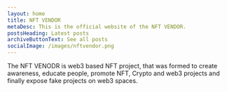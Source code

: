 ```yaml
---
layout: home
title: NFT VENDOR
metaDesc: This is the official website of the NFT VENDOR.
postsHeading: Latest posts
archiveButtonText: See all posts
socialImage: /images/nftvendor.png
---
```

The NFT VENODR is web3 based NFT project, that was formed to create awareness, educate people, promote NFT, Crypto and web3 projects and finally expose fake projects on web3 spaces.